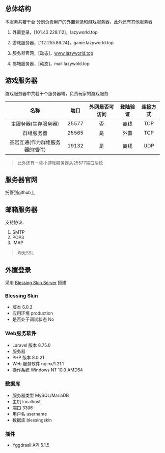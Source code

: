 ## 总体结构
本服务共若干台 分别负责用户的外置登录和游戏服务器，此外还有其他服务器

1. 外置登录，[101.43.228.112]，lazyworld.top

2. 游戏服务器，[112.255.86.24]，game.lazyworld.top

3. 服务器官网，[动态]，www.lazyworld.top

4. 邮箱服务器，[动态]，mail.lazywold.top

## 游戏服务器
游戏服务器中共若干个服务器端，负责玩家的游戏服务

| 名称 | 端口 | 外网是否可访问 | 登陆验证 | 连接方式 |
| :--: | :--: | :--: | :--: | :--: |
| 主服务器(生存服务器) | 25577 | 否 | 离线 | TCP |
| 群组服务器 | 25565 | 是 | 外置 | TCP |
| 基岩互通(作为群组服务器的插件) | 19132 | 是 | 离线 | UDP |

> 此外还有一些小游戏服务器从25577端口后延

## 服务器官网
托管到github上

## 邮箱服务器
支持协议:

1. SMTP
2. POP3
3. IMAP

> 均无SSL

## 外置登录
采用 [Blessing Skin Server](https://github.com/bs-community/blessing-skin-server) 搭建

### Blessing Skin
- 版本 	6.0.2
- 应用环境 	production
- 是否处于调试状态 	No

### Web服务软件
- Laravel 版本 	8.75.0
- 服务器
- PHP 版本 	8.0.21
- Web 服务软件 	nginx/1.21.1
- 操作系统 	Windows NT 10.0 AMD64

### 数据库
- 服务器类型 	MySQL/MariaDB
- 主机 	localhost
- 端口 	3306
- 用户名 	username
- 数据库 	blessingskin

### 插件
- Yggdrasil API 	5.1.5


